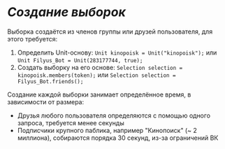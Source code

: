 # *Создание выборок*
Выборка создаётся из членов группы или друзей пользователя, для этого требуется:
1. Определить Unit-основу: `Unit kinopoisk = Unit("kinopoisk");` или `Unit Filyus_Bot = Unit(283177744, true);`
2. Создать выборку на его основе: `Selection selection = kinopoisk.members(token);` или `Selection selection = Filyus_Bot.friends();`

Создание каждой выборки занимает определённое время, в зависимости от размера:
* Друзья любого пользователя определяются с помощью одного запроса, требуется менее секунды
* Подписчики крупного паблика, например "Кинопоиск" (~ 2 миллиона), собираются порядка 30 секунд, из-за ограничений ВК
